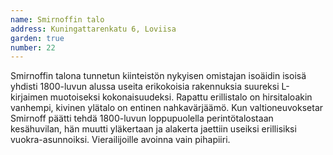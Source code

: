```yaml
---
name: Smirnoffin talo
address: Kuningattarenkatu 6, Loviisa
garden: true
number: 22
---
```

Smirnoffin talona tunnetun kiinteistön nykyisen omistajan isoäidin isoisä yhdisti 1800-luvun alussa useita erikokoisia rakennuksia suureksi L-kirjaimen muotoiseksi kokonaisuudeksi. Rapattu erillistalo on hirsitaloakin vanhempi, kivinen ylätalo on entinen nahkavärjäämö. Kun valtioneuvoksetar Smirnoff päätti tehdä 1800-luvun loppupuolella perintötalostaan kesähuvilan, hän muutti yläkertaan ja alakerta jaettiin useiksi erillisiksi vuokra-asunnoiksi. Vierailijoille avoinna vain pihapiiri.

